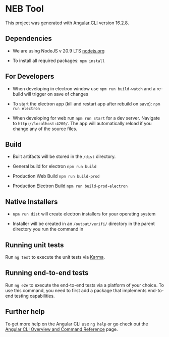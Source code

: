 # NEB Tool

This project was generated with [Angular CLI](https://github.com/angular/angular-cli) version 16.2.8.

## Dependencies

- We are using NodeJS v 20.9 LTS [nodejs.org](https://nodejs.org/en/download)

- To install all required packages: `npm install`

## For Developers

- When developing in electron window use `npm run build-watch` and a re-build will trigger on save of changes

- To start the electron app (kill and restart app after rebuild on save): `npm run electron`

- When developing for web run `npm run start` for a dev server. Navigate to `http://localhost:4200/`. The app will automatically reload if you change any of the source files.

## Build

- Built artifacts will be stored in the `/dist` directory.

- General build for electron `npm run build`

- Production Web Build `npm run build-prod`

- Production Electron Build `npm run build-prod-electron`

## Native Installers

- `npm run dist` will create electron installers for your operating system

- Installer will be created in an `/output/verifi/` directory in the parent directory you run the command in


## Running unit tests

Run `ng test` to execute the unit tests via [Karma](https://karma-runner.github.io).

## Running end-to-end tests

Run `ng e2e` to execute the end-to-end tests via a platform of your choice. To use this command, you need to first add a package that implements end-to-end testing capabilities.

## Further help

To get more help on the Angular CLI use `ng help` or go check out the [Angular CLI Overview and Command Reference](https://angular.io/cli) page.
